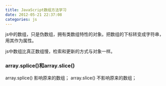 ```yaml
---
title: JavaScript数组方法学习
date: 2012-05-21 22:37:08
categories: js
---
```

js中的数组，只是伪数组，拥有类数组特性的对象。把数组的下标转变成字符串，用其作为属性。
<!-- more -->
js中数组比真正数组慢，检索和更新的方式与对象一样。
### array.splice()和array.slice()
array.splice() 影响原来的数组；
array.slice() 不影响原来的数组；